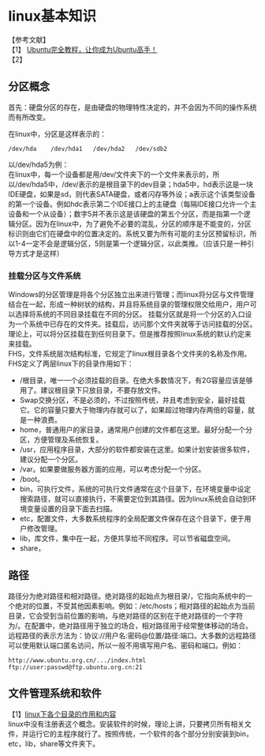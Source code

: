 # linux基本知识
【参考文献】  
【1】 [Ubuntu完全教程，让你成为Ubuntu高手！](https://www.jianshu.com/p/0ae245cfe1cf?utm_campaign=maleskine&utm_content=note&utm_medium=seo_notes&utm_source=recommendation)  
【2】
## 分区概念
首先：硬盘分区的存在，是由硬盘的物理特性决定的，并不会因为不同的操作系统而有所改变。  

在linux中，分区是这样表示的：
```
/dev/hda	/dev/hda1	/dev/hda2	/dev/sdb2
```
以/dev/hda5为例：  
在linux中，每一个设备都是用/dev/文件夹下的一个文件来表示的，所以/dev/hda5中，/dev/表示的是根目录下的dev目录；hda5中，hd表示这是一块IDE硬盘，如果是sd，则代表SATA硬盘，或者闪存等外设；a表示这个该类型设备的第一个设备。例如hdc表示第二个IDE接口上的主硬盘（每隔IDE接口允许一个主设备和一个从设备）；数字5并不表示这是该硬盘的第五个分区，而是指第一个逻辑分区。因为在linux中，为了避免不必要的混乱，分区的顺序是不能变的，分区标识则由它们在硬盘中的位置决定的。系统又要为所有可能的主分区预留标识，所以1-4一定不会是逻辑分区，5则是第一个逻辑分区，以此类推。（应该只是一种引导方式才是这样）  
### 挂载分区与文件系统
Windows的分区管理是将各个分区独立出来进行管理；而linux将分区与文件管理结合在一起，形成一种树状的结构，并且将系统目录的管理权限交给用户，用户可以选择将系统的不同目录挂载在不同的分区。
挂载分区就是将一个分区的入口设为一个系统中已存在的文件夹。挂载后，访问那个文件夹就等于访问挂载的分区。  
理论上，可以将分区挂载在到任何目录下。但是推荐按照linux系统的默认约定来来挂载。  
FHS，文件系统层次结构标准，它规定了linux根目录各个文件夹的名称及作用。FHS定义了两层linux下的目录作用如下：
* /根目录，唯一一个必须挂载的目录。在绝大多数情况下，有2G容量应该是够用了。建议根目录下只放目录，不要存放文件。
* Swap交换分区，不是必须的，不过按照传统，并且考虑到安全，最好挂载它。它的容量只要大于物理内存就可以了，如果超过物理内存两倍的容量，就是一种浪费。
* home，普通用户的家目录，通常用户创建的文件都在这里。最好分配一个分区，方便管理及系统恢复。
* /usr，应用程序目录，大部分的软件都安装在这里。如果计划安装很多软件，建议分配一个分区。
* /var。如果要做服务器方面的应用，可以考虑分配一个分区。
* /boot。
* bin，可执行文件，系统的可执行文件通常在这个目录下，在环境变量中设定搜索路径，就可以直接执行，不需要定位到其路径。因为linux系统会自动到环境变量设置的目录下面去扫描。
* etc，配置文件，大多数系统程序的全局配置文件保存在这个目录下，便于用户修改管理。
* lib，库文件，集中在一起，方便共享给不同程序。可以节省磁盘空间。
* share，

## 路径
路径分为绝对路径和相对路径。绝对路径的起始点为根目录/，它指向系统中的一个绝对的位置，不受其他因素影响。例如：/etc/hosts；相对路径的起始点为当前目录，它会受到当前位置的影响，与绝对路径的区别在于绝对路径的一个字符为/。在配置中，绝对路径用于独立的场合，相对路径用于经常整体移动的场合。    
远程路径的表示方法为：协议://用户名:密码@位置/路径:端口。大多数的远程路径可以使用默认端口匿名访问，所以一般不用填写用户名、密码和端口。例如：
```
http://www.ubuntu.org.cn/.../index.html
ftp://user:passwd@ftp.ubuntu.org.cn:21
```
## 文件管理系统和软件
【1】[linux下各个目录的作用和内容](https://www.cnblogs.com/sytfyf/p/6364691.html)  
linux中没有注册表这个概念。安装软件的时候，理论上讲，只要拷贝所有相关文件，并运行它的主程序就行了。按照传统，一个软件的各个部分分别安装到bin，etc，lib，share等文件夹下。  

